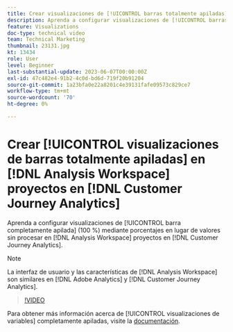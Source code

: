 ```yaml
---
title: Crear visualizaciones de [!UICONTROL barras totalmente apiladas] en  [!DNL Analysis Workspace] proyectos
description: Aprenda a configurar visualizaciones de [!UICONTROL barras totalmente apiladas] mediante porcentajes en lugar de valores sin procesar en [!DNL Analysis Workspace] proyectos en [!DNL Customer Journey Analytics].
feature: Visualizations
doc-type: technical video
team: Technical Marketing
thumbnail: 23131.jpg
kt: 13434
role: User
level: Beginner
last-substantial-update: 2023-06-07T00:00:00Z
exl-id: 47c482e4-91b2-4c0d-bd6d-719f20b91204
source-git-commit: 1a23bfa0e22a8201c4e39131fafe09573c829ce7
workflow-type: tm+mt
source-wordcount: '70'
ht-degree: 0%

---
```


# Crear [!UICONTROL visualizaciones de barras totalmente apiladas] en [!DNL Analysis Workspace] proyectos en [!DNL Customer Journey Analytics]

Aprenda a configurar visualizaciones de [!UICONTROL barra completamente apilada] (100 %) mediante porcentajes en lugar de valores sin procesar en [!DNL Analysis Workspace] proyectos en [!DNL Customer Journey Analytics].

>[!NOTE]
>
>La interfaz de usuario y las características de [!DNL Analysis Workspace] son similares en [!DNL Adobe Analytics] y [!DNL Customer Journey Analytics].

>[!VIDEO](https://video.tv.adobe.com/v/23131/?quality=12&learn=on)

Para obtener más información acerca de [!UICONTROL visualizaciones de variables] completamente apiladas, visite la [documentación](https://experienceleague.adobe.com/docs/analytics-platform/using/cja-workspace/visualizations/bar.html?lang=es).

